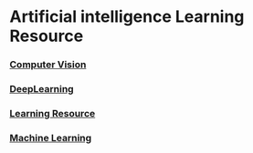 # Artificial intelligence Learning Resource
### [Computer Vision](https://github.com/Coolshanlan/Learning-Resource/tree/master/Computer%20Vision)
### [DeepLearning](https://github.com/Coolshanlan/Learning-Resource/tree/master/DeepLearning)
### [Learning Resource](https://github.com/Coolshanlan/Learning-Resource/tree/master/Learning)
### [Machine Learning](https://github.com/Coolshanlan/Learning-Resource/tree/master/MachineLearning)
